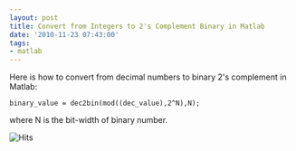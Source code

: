 ```yaml
---
layout: post
title: Convert from Integers to 2's Complement Binary in Matlab
date: '2010-11-23 07:43:00'
tags:
- matlab
---
```


Here is how to convert from decimal numbers to binary 2's complement in Matlab:

    binary_value = dec2bin(mod((dec_value),2^N),N);

where N is the bit-width of binary number.

<img src="https://hitcounter.pythonanywhere.com/count/tag.svg" alt="Hits">
